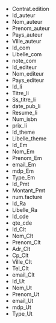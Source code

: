 - Contrat.edition
- Id_auteur
- Nom_auteur
- Prenom_auteur
- Pays_auteur
- Ville_auteur
- Id_com
- Libelle_com
- note_com
- Id_editeur
- Nom_editeur
- Pays_editeur
- Id_li
- Titre_li
- Ss_titre_li
- date_pub_li
- Resume_li
- Num_isbn
- prix_li
- Id_theme
- Libelle_theme
- Id_Em
- Nom_Em
- Prenom_Em
- email_Em
- mdp_Em
- Type_Em
- Id_Pmt
- Montant_Pmt
- num.facture
- Id_Ra
- Libelle_Ra
- Id_cde
- qte_cde
- Id_Clt
- Nom_Clt
- Prenom_Clt
- Adr_Clt
- Cp_Clt
- Ville_Clt
- Tel_Clt
- email_Clt
- Id_Ut
- Nom_Ut
- Prenom_Ut
- email_Ut
- mdp_Ut
- Type_Ut